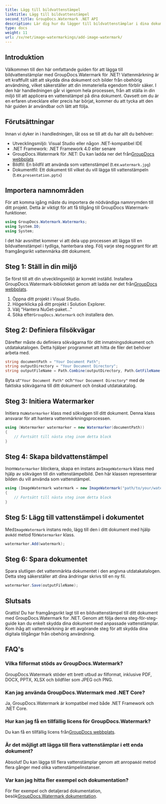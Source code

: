 ```yaml
---
title: Lägg till bildvattenstämpel
linktitle: Lägg till bildvattenstämpel
second_title: GroupDocs.Watermark .NET API
description: Lär dig hur du lägger till bildvattenstämplar i dina dokument med hjälp av GroupDocs.Watermark for .NET med vår detaljerade, steg-för-steg handledning.
type: docs
weight: 11
url: /sv/net/image-watermarkings/add-image-watermark/
---
```

## Introduktion
Välkommen till den här omfattande guiden för att lägga till bildvattenstämplar med GroupDocs.Watermark för .NET! Vattenmärkning är ett kraftfullt sätt att skydda dina dokument och bilder från obehörig användning, vilket säkerställer att din immateriella egendom förblir säker. I den här handledningen går vi igenom hela processen, från att ställa in din miljö till att applicera en vattenstämpel på dina dokument. Oavsett om du är en erfaren utvecklare eller precis har börjat, kommer du att tycka att den här guiden är användbar och lätt att följa.
## Förutsättningar
Innan vi dyker in i handledningen, låt oss se till att du har allt du behöver:
- Utvecklingsmiljö: Visual Studio eller någon .NET-kompatibel IDE
- .NET Framework: .NET Framework 4.0 eller senare
-  GroupDocs.Watermark för .NET: Du kan ladda ner det från[GroupDocs webbplats](https://releases.groupdocs.com/Watermark/net/)
-  Bildfil: En bildfil att använda som vattenstämpel (t.ex.`watermark.jpg`)
- Dokumentfil: Ett dokument till vilket du vill lägga till vattenstämpeln (t.ex.`presentation.pptx`)
## Importera namnområden
För att komma igång måste du importera de nödvändiga namnrymden till ditt projekt. Detta är viktigt för att få tillgång till GroupDocs Watermark-funktioner.
```csharp
using GroupDocs.Watermark.Watermarks;
using System.IO;
using System;
```
I det här avsnittet kommer vi att dela upp processen att lägga till en bildvattenstämpel i tydliga, hanterbara steg. Följ varje steg noggrant för att framgångsrikt vattenmärka ditt dokument.
## Steg 1: Ställ in din miljö
 Se först till att din utvecklingsmiljö är korrekt inställd. Installera GroupDocs.Watermark-biblioteket genom att ladda ner det från[GroupDocs webbplats](https://releases.groupdocs.com/Watermark/net/).
1. Öppna ditt projekt i Visual Studio.
2. Högerklicka på ditt projekt i Solution Explorer.
3. Välj "Hantera NuGet-paket..."
4.  Söka efter`GroupDocs.Watermark` och installera den.
## Steg 2: Definiera filsökvägar
Därefter måste du definiera sökvägarna för ditt inmatningsdokument och utdatakatalogen. Detta hjälper programmet att hitta de filer det behöver arbeta med.
```csharp
string documentPath = "Your Document Path";
string outputDirectory = "Your Document Directory";
string outputFileName = Path.Combine(outputDirectory, Path.GetFileName(documentPath));
```
 Byta ut`"Your Document Path"` och`"Your Document Directory"` med de faktiska sökvägarna till ditt dokument och önskad utdatakatalog.
## Steg 3: Initiera Watermarker
Initiera nu`Watermarker` klass med sökvägen till ditt dokument. Denna klass ansvarar för att hantera vattenmärkningsprocessen.
```csharp
using (Watermarker watermarker = new Watermarker(documentPath))
{
    // Fortsätt till nästa steg inom detta block
}
```
## Steg 4: Skapa bildvattenstämpel
 Inom`Watermarker` blockera, skapa en instans av`ImageWatermark` klass med hjälp av sökvägen till din vattenstämpelbild. Den här klassen representerar bilden du vill använda som vattenstämpel.
```csharp
using (ImageWatermark watermark = new ImageWatermark("path/to/your/watermark.jpg"))
{
    // Fortsätt till nästa steg inom detta block
}
```
## Steg 5: Lägg till vattenstämpel i dokumentet
 Med`ImageWatermark` instans redo, lägg till den i ditt dokument med hjälp av`Add` metod för`Watermarker` klass.
```csharp
watermarker.Add(watermark);
```
## Steg 6: Spara dokumentet
Spara slutligen det vattenmärkta dokumentet i den angivna utdatakatalogen. Detta steg säkerställer att dina ändringar skrivs till en ny fil.
```csharp
watermarker.Save(outputFileName);
```
## Slutsats
Grattis! Du har framgångsrikt lagt till en bildvattenstämpel till ditt dokument med GroupDocs.Watermark for .NET. Genom att följa denna steg-för-steg-guide kan du enkelt skydda dina dokument med anpassade vattenstämplar. Kom ihåg att vattenmärkning är ett avgörande steg för att skydda dina digitala tillgångar från obehörig användning.

## FAQ's
### Vilka filformat stöds av GroupDocs.Watermark?
GroupDocs.Watermark stöder ett brett utbud av filformat, inklusive PDF, DOCX, PPTX, XLSX och bildfiler som JPEG och PNG.
### Kan jag använda GroupDocs.Watermark med .NET Core?
Ja, GroupDocs.Watermark är kompatibel med både .NET Framework och .NET Core.
### Hur kan jag få en tillfällig licens för GroupDocs.Watermark?
 Du kan få en tillfällig licens från[GroupDocs webbplats](https://purchase.groupdocs.com/temporary-license/).
### Är det möjligt att lägga till flera vattenstämplar i ett enda dokument?
 Absolut! Du kan lägga till flera vattenstämplar genom att anropa`Add` metod flera gånger med olika vattenstämpelinstanser.
### Var kan jag hitta fler exempel och dokumentation?
 För fler exempel och detaljerad dokumentation, besök[GroupDocs.Watermark dokumentation](https://reference.groupdocs.com/Watermark/net/).
